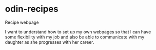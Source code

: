 # odin-recipes
Recipe webpage 
<p>I want to understand how to set up my own webpages so that I can have some flexibility with my job and also be able to communicate with my daughter as she progresses with her career.<p>